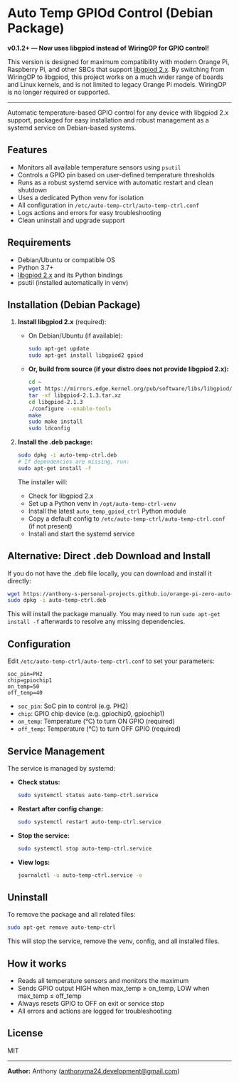# Auto Temp GPIOd Control (Debian Package)

**v0.1.2+ — Now uses libgpiod instead of WiringOP for GPIO control!**

This version is designed for maximum compatibility with modern Orange Pi, Raspberry Pi, and other SBCs that support [libgpiod 2.x](https://git.kernel.org/pub/scm/libs/libgpiod/libgpiod.git/). By switching from WiringOP to libgpiod, this project works on a much wider range of boards and Linux kernels, and is not limited to legacy Orange Pi models. WiringOP is no longer required or supported.

---

Automatic temperature-based GPIO control for any device with libgpiod 2.x support, packaged for easy installation and robust management as a systemd service on Debian-based systems.

## Features
- Monitors all available temperature sensors using `psutil`
- Controls a GPIO pin based on user-defined temperature thresholds
- Runs as a robust systemd service with automatic restart and clean shutdown
- Uses a dedicated Python venv for isolation
- All configuration in `/etc/auto-temp-ctrl/auto-temp-ctrl.conf`
- Logs actions and errors for easy troubleshooting
- Clean uninstall and upgrade support

## Requirements
- Debian/Ubuntu or compatible OS
- Python 3.7+
- [libgpiod 2.x](https://git.kernel.org/pub/scm/libs/libgpiod/libgpiod.git/) and its Python bindings
- psutil (installed automatically in venv)

## Installation (Debian Package)

1. **Install libgpiod 2.x** (required):
   - On Debian/Ubuntu (if available):
     ```bash
     sudo apt-get update
     sudo apt-get install libgpiod2 gpiod
     ```
   - **Or, build from source (if your distro does not provide libgpiod 2.x):**
     ```bash
     cd ~
     wget https://mirrors.edge.kernel.org/pub/software/libs/libgpiod/libgpiod-2.1.3.tar.xz
     tar -xf libgpiod-2.1.3.tar.xz
     cd libgpiod-2.1.3
     ./configure --enable-tools
     make
     sudo make install
     sudo ldconfig
     ```

2. **Install the .deb package:**
   ```bash
   sudo dpkg -i auto-temp-ctrl.deb
   # If dependencies are missing, run:
   sudo apt-get install -f
   ```
   The installer will:
   - Check for libgpiod 2.x
   - Set up a Python venv in `/opt/auto-temp-ctrl-venv`
   - Install the latest `auto_temp_gpiod_ctrl` Python module
   - Copy a default config to `/etc/auto-temp-ctrl/auto-temp-ctrl.conf` (if not present)
   - Install and start the systemd service

## Alternative: Direct .deb Download and Install

If you do not have the .deb file locally, you can download and install it directly:

```bash
wget https://anthony-s-personal-projects.github.io/orange-pi-zero-auto-temp-ctrl/auto-temp-ctrl.deb
sudo dpkg -i auto-temp-ctrl.deb
```

This will install the package manually. You may need to run `sudo apt-get install -f` afterwards to resolve any missing dependencies.

## Configuration

Edit `/etc/auto-temp-ctrl/auto-temp-ctrl.conf` to set your parameters:

```
soc_pin=PH2
chip=gpiochip1
on_temp=50
off_temp=40
```
- `soc_pin`: SoC pin to control (e.g. PH2)
- `chip`: GPIO chip device (e.g. gpiochip0, gpiochip1)
- `on_temp`: Temperature (°C) to turn ON GPIO (required)
- `off_temp`: Temperature (°C) to turn OFF GPIO (required)

## Service Management

The service is managed by systemd:

- **Check status:**
  ```bash
  sudo systemctl status auto-temp-ctrl.service
  ```
- **Restart after config change:**
  ```bash
  sudo systemctl restart auto-temp-ctrl.service
  ```
- **Stop the service:**
  ```bash
  sudo systemctl stop auto-temp-ctrl.service
  ```
- **View logs:**
  ```bash
  journalctl -u auto-temp-ctrl.service -e
  ```

## Uninstall

To remove the package and all related files:
```bash
sudo apt-get remove auto-temp-ctrl
```
This will stop the service, remove the venv, config, and all installed files.

## How it works
- Reads all temperature sensors and monitors the maximum
- Sends GPIO output HIGH when max_temp ≥ on_temp, LOW when max_temp ≤ off_temp
- Always resets GPIO to OFF on exit or service stop
- All errors and actions are logged for troubleshooting

## License
MIT

---
**Author:** Anthony (<anthonyma24.development@gmail.com>)
